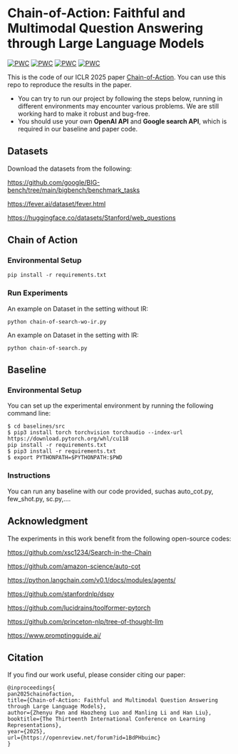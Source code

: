 # Chain-of-Action: Faithful and Multimodal Question Answering through Large Language Models
[![PWC](https://img.shields.io/endpoint.svg?url=https://paperswithcode.com/badge/chain-of-action-faithful-and-multimodal/question-answering-on-fever)](https://paperswithcode.com/sota/question-answering-on-fever?p=chain-of-action-faithful-and-multimodal)
[![PWC](https://img.shields.io/endpoint.svg?url=https://paperswithcode.com/badge/chain-of-action-faithful-and-multimodal/question-answering-on-strategyqa)](https://paperswithcode.com/sota/question-answering-on-strategyqa?p=chain-of-action-faithful-and-multimodal)
[![PWC](https://img.shields.io/endpoint.svg?url=https://paperswithcode.com/badge/chain-of-action-faithful-and-multimodal/question-answering-on-truthfulqa)](https://paperswithcode.com/sota/question-answering-on-truthfulqa?p=chain-of-action-faithful-and-multimodal)
[![PWC](https://img.shields.io/endpoint.svg?url=https://paperswithcode.com/badge/chain-of-action-faithful-and-multimodal/question-answering-on-webquestions)](https://paperswithcode.com/sota/question-answering-on-webquestions?p=chain-of-action-faithful-and-multimodal)

This is the code of our ICLR 2025 paper [Chain-of-Action](https://openreview.net/forum?id=1BdPHbuimc). You can use this repo to reproduce the results in the paper.

* You can try to run our project by following the steps below, running in different environments may encounter various problems. We are still working hard to make it robust and bug-free.
* You should use your own **OpenAI API** and **Google search API**, which is required in our baseline and paper code.


## Datasets
Download the datasets from the following:

https://github.com/google/BIG-bench/tree/main/bigbench/benchmark_tasks

https://fever.ai/dataset/fever.html

https://huggingface.co/datasets/Stanford/web_questions


## Chain of Action
### Environmental Setup
`pip install -r requirements.txt`

### Run Experiments
An example on Dataset in the setting without IR:

`python chain-of-search-wo-ir.py`

An example on Dataset in the setting with IR:

`python chain-of-search.py`



## Baseline
### Environmental Setup
You can set up the experimental environment by running the following command line:

```shell
$ cd baselines/src
$ pip3 install torch torchvision torchaudio --index-url https://download.pytorch.org/whl/cu118
pip install -r requirements.txt
$ pip3 install -r requirements.txt
$ export PYTHONPATH=$PYTHONPATH:$PWD
```


### Instructions
You can run any baseline with our code provided, suchas auto_cot.py, few_shot.py, sc.py,....



## Acknowledgment
The experiments in this work benefit from the following open-source codes:

https://github.com/xsc1234/Search-in-the-Chain

https://github.com/amazon-science/auto-cot

https://python.langchain.com/v0.1/docs/modules/agents/

https://github.com/stanfordnlp/dspy

https://github.com/lucidrains/toolformer-pytorch

https://github.com/princeton-nlp/tree-of-thought-llm

https://www.promptingguide.ai/

## Citation
If you find our work useful, please consider citing our paper:
```
@inproceedings{
pan2025chainofaction,
title={Chain-of-Action: Faithful and Multimodal Question Answering through Large Language Models},
author={Zhenyu Pan and Haozheng Luo and Manling Li and Han Liu},
booktitle={The Thirteenth International Conference on Learning Representations},
year={2025},
url={https://openreview.net/forum?id=1BdPHbuimc}
}
```
